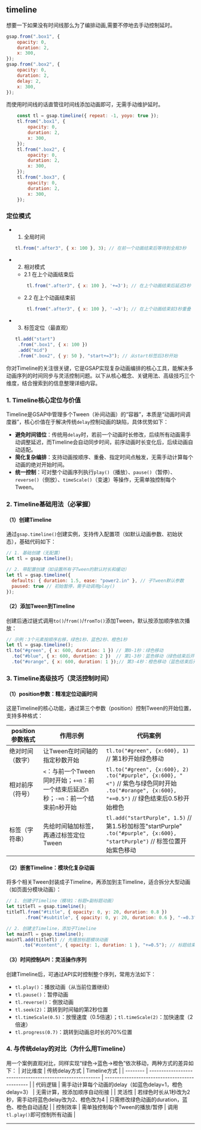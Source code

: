 ##  timeline
想要一下如果没有时间线那么为了编排动画,需要不停地去手动控制延时。
```js
gsap.from(".box1", {
    opacity: 0,
    duration: 2,
    x: 300,
});
gsap.from(".box2", {
    opacity: 0,
    duration: 2,
    delay: 2,
    x: 300,
});
```
而使用时间线的话直管往时间线添加动画即可，无需手动维护延时。
```js
    const tl = gsap.timeline({ repeat: -1, yoyo: true });
    tl.from(".box1", {
        opacity: 0,
        duration: 2,
        x: 300,
    });
    tl.from(".box2", {
        opacity: 0,
        duration: 2,
        x: 300,
    });
    tl.from(".box3", {
        opacity: 0,
        duration: 2,
        x: 300,
    });
```
### 定位模式
- 1. 全局时间 
    ```js
    tl.from(".after3", { x: 100 }, 3); // 在前一个动画结束后等待到全局3秒
    ```
- 2. 相对模式
  - 2.1 在上个动画结束后
    ```js
     tl.from(".after3", { x: 100 }, '+=3'); // 在上个动画结束后延迟3秒
    ```
  - 2.2 在上个动画结束前
    ```js
     tl.from(".after3", { x: 100 }, '-=3'); // 在上个动画结束前3秒重叠
    ```
- 3. 标签定位（最直观）
   ```js
   tl.add("start")
    .from(".box1", { x: 100 })
    .add("mid")
    .from(".box2", { y: 50 }, "start+=3"); // 从start标签后3秒开始
   ```

你对Timeline的关注很关键，它是GSAP实现复杂动画编排的核心工具，能解决多动画序列的时间同步与灵活控制问题。以下从核心概念、关键用法、高级技巧三个维度，结合搜索到的信息整理详细内容。

### 1. Timeline核心定位与价值
Timeline是GSAP中管理多个Tween（补间动画）的“容器”，本质是“动画时间调度器”，核心价值在于解决传统`delay`控制动画的缺陷，具体优势如下：
- **避免时间错位**：传统用`delay`时，若前一个动画时长修改，后续所有动画需手动调整延迟，而Timeline会自动同步时间，前序动画时长变化后，后续动画自动适配。
- **简化复杂编排**：支持动画按顺序、重叠、指定时间点触发，无需手动计算每个动画的绝对开始时间。
- **统一控制**：可对整个动画序列执行`play()`（播放）、`pause()`（暂停）、`reverse()`（倒放）、`timeScale()`（变速）等操作，无需单独控制每个Tween。


### 2. Timeline基础用法（必掌握）
#### （1）创建Timeline
通过`gsap.timeline()`创建实例，支持传入配置项（如默认动画参数、初始状态），基础代码如下：
```javascript
// 1. 基础创建（无配置）
let tl = gsap.timeline();

// 2. 带配置创建（如设置所有子Tween的默认时长和缓动）
let tl = gsap.timeline({
  defaults: { duration: 1.5, ease: "power2.in" }, // 子Tween默认参数
  paused: true // 初始暂停，需手动调用play()
});
```

#### （2）添加Tween到Timeline
创建后通过链式调用`to()`/`from()`/`fromTo()`添加Tween，默认按添加顺序依次播放：
```javascript
// 示例：3个元素按顺序右移，绿色1秒、蓝色2秒、橙色1秒
let tl = gsap.timeline();
tl.to("#green", { x: 600, duration: 1 }) // 第0-1秒：绿色移动
  .to("#blue", { x: 600, duration: 2 })  // 第1-3秒：蓝色移动（绿色结束后开始）
  .to("#orange", { x: 600, duration: 1 });// 第3-4秒：橙色移动（蓝色结束后开始）
```


### 3. Timeline高级技巧（灵活控制时间）
#### （1）position参数：精准定位动画时间
这是Timeline的核心功能，通过第三个参数（position）控制Tween的开始位置，支持多种格式：

| position参数格式 | 作用示例                                                                           | 代码案例                                                                                                                                               |
| ---------------- | ---------------------------------------------------------------------------------- | ------------------------------------------------------------------------------------------------------------------------------------------------------ |
| 绝对时间（数字） | 让Tween在时间轴的指定秒数开始                                                      | `tl.to("#green", {x:600}, 1)` // 第1秒开始绿色移动                                                                                                     |
| 相对前序（符号） | `<`：与前一个Tween同时开始；`+=n`：前一个结束后延迟n秒；`-=n`：前一个结束前n秒开始 | `tl.to("#green", {x:600}, 2)`<br>`.to("#purple", {x:600}, "<")` // 紫色与绿色同时开始<br>`.to("#orange", {x:600}, "+=0.5")` // 绿色结束后0.5秒开始橙色 |
| 标签（字符串）   | 先给时间轴加标签，再通过标签定位Tween                                              | `tl.add("startPurple", 1.5)` // 第1.5秒加标签"startPurple"<br>`.to("#purple", {x:600}, "startPurple")` // 标签位置开始紫色移动                         |

#### （2）嵌套Timeline：模块化复杂动画
将多个相关Tween封装成子Timeline，再添加到主Timeline，适合拆分大型动画（如页面分模块动画）：
```javascript
// 1. 创建子Timeline（模块1：标题+副标题动画）
let titleTl = gsap.timeline();
titleTl.from("#title", { opacity: 0, y: 20, duration: 0.8 })
       .from("#subtitle", { opacity: 0, y: 20, duration: 0.6 }, "-=0.3"); // 与标题重叠0.3秒

// 2. 创建主Timeline，添加子Timeline
let mainTl = gsap.timeline();
mainTl.add(titleTl) // 先播放标题模块动画
      .to("#content", { opacity: 1, duration: 1 }, "+=0.5"); // 标题结束后0.5秒播放内容动画
```

#### （3）时间控制API：灵活操作序列
创建Timeline后，可通过API实时控制整个序列，常用方法如下：
- `tl.play()`：播放动画（从当前位置继续）
- `tl.pause()`：暂停动画
- `tl.reverse()`：倒放动画
- `tl.seek(2)`：跳转到时间轴的第2秒位置
- `tl.timeScale(0.5)`：放慢速度（0.5倍速）；`tl.timeScale(2)`：加快速度（2倍速）
- `tl.progress(0.7)`：跳转到动画总时长的70%位置


### 4. 与传统delay的对比（为什么用Timeline）
用一个案例直观对比，同样实现“绿色→蓝色→橙色”依次移动，两种方式的差异如下：
| 对比维度 | 传统delay方式                                             | Timeline方式                                   |
| -------- | --------------------------------------------------------- | ---------------------------------------------- |
| 代码逻辑 | 需手动计算每个动画的delay（如蓝色delay=1，橙色delay=3）   | 无需计算，按添加顺序自动衔接                   |
| 灵活性   | 若绿色时长从1秒改为2秒，需手动将蓝色delay改为2、橙色改为4 | 只需修改绿色动画的duration，蓝色、橙色自动适配 |
| 控制效率 | 需单独控制每个Tween的播放/暂停                            | 调用`tl.play()`即可控制所有动画                |


---

 